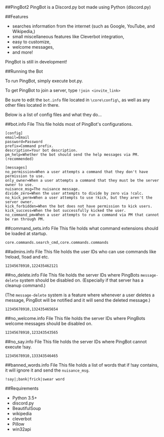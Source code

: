 ##PingBot2
PingBot is a Discord.py bot made using Python (discord.py)

##Features
- searches information from the internet (such as Google, YouTube, and Wikipedia,)
- small miscellaneous features like Cleverbot integration,
- easy to customize,
- welcome messages,
- and more!

PingBot is still in development!

##Running the Bot

To run PingBot, simply execute bot.py.

To get PingBot to join a server, type `!join <invite_link>`

Be sure to edit the `bot.info` file located in `\core\config\`, as well as any other files located in there.

Below is a list of config files and what they do...

##bot.info File
This file holds most of PingBot's configurations.

```
[config]
email=Email
password=Password
prefix=Command prefix.
description=Your bot description.
pm_help=Whether the bot should send the help messages via PM. (recommended)

[messages]
no_permission=When a user attempts a command that they don't have permission to use.
only_owner=When a user attempts a command that they must be the server owner to use.
nuisance_msg=The nuisance message.
divide_zero=When the user attempts to divide by zero via !calc.
no_kick_perm=When a user attempts to use !kick, but they aren't the server owner.
kick_forbidden=When the bot does not have permission to kick users.
kick_success=When the bot successfully kicked the user.
no_command_pm=When a user attempts to run a command via PM that cannot be ran through PM.
```

##command_sets.info File
This file holds what command extensions should be loaded at startup.

```
core.commands.search_cmd,core.commands.commands
```

##admins.info File
This file holds the user IDs who can use commands like !reload, !load and etc.

```
12345678910,122435462121
```

##no_delete.info File
This file holds the server IDs where PingBots `message-delete` system should be disabled on. (Especially if that server has a cleanup command.)

(The `message-delete` system is a feature where whenever a user deletes a message, PingBot will be notified and it will send the deleted message.)

```
12345678910,132435465654
```

##no_welcome.info File
This file holds the server IDs where PingBots welcome messages should be disabled on.

```
12345678910,123243543565
```

##no_say.info File
This file holds the server IDs where PingBot cannot execute !say.

```
12345678910,133343546465
```

##banned_words.info File
This file holds a list of words that if !say contains, it will ignore it and send the `nuisance_msg`.

```
!say|;bank|frick|swear word
```

##Requirements

- Python 3.5+
- discord.py
- BeautifulSoup
- wikipedia
- cleverbot
- Pillow
- win32api